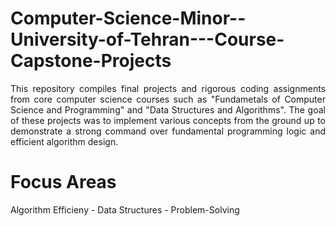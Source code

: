 # Computer-Science-Minor--University-of-Tehran---Course-Capstone-Projects
<p align="justify"> This repository compiles final projects and rigorous coding assignments from core computer science courses such as "Fundametals of Computer Science and Programming" and "Data Structures and Algorithms".
The goal of these projects was to implement various concepts from the ground up to demonstrate a strong command over fundamental programming logic and efficient algorithm design. </p>

# Focus Areas
Algorithm Efficieny - 
Data Structures - 
Problem-Solving
